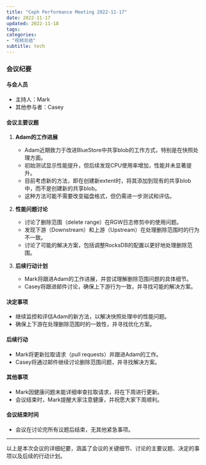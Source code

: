 ```yaml
---
title: "Ceph Performance Meeting 2022-11-17"
date: 2022-11-17
updated: 2022-11-18
tags:
categories:
- "视频总结"
subtitle: tech
---
```



### 会议纪要

#### 与会人员
- 主持人：Mark
- 其他参与者：Casey

#### 会议主要议题
1. **Adam的工作进展**
   - Adam近期致力于改进BlueStore中共享blob的工作方式，特别是在快照处理方面。
   - 初始测试显示性能提升，但后续发现CPU使用率增加，性能并未显著提升。
   - 目前考虑新的方法，即在创建新extent时，将其添加到现有的共享blob中，而不是创建新的共享blob。
   - 这种方法可能不需要改变磁盘格式，但仍需进一步测试和评估。

2. **性能问题讨论**
   - 讨论了删除范围（delete range）在RGW日志修剪中的使用问题。
   - 发现下游（Downstream）和上游（Upstream）在处理删除范围时的行为不一致。
   - 讨论了可能的解决方案，包括调整RocksDB的配置以更好地处理删除范围。

3. **后续行动计划**
   - Mark将跟进Adam的工作进展，并尝试理解删除范围问题的具体细节。
   - Casey将跟进邮件讨论，确保上下游行为一致，并寻找可能的解决方案。

#### 决定事项
- 继续监控和评估Adam的新方法，以解决快照处理中的性能问题。
- 确保上下游在处理删除范围时的一致性，并寻找优化方案。

#### 后续行动
- Mark将更新拉取请求（pull requests）并跟进Adam的工作。
- Casey将通过邮件继续讨论删除范围问题，并寻找解决方案。

#### 其他事项
- Mark因健康问题未能详细审查拉取请求，将在下周进行更新。
- 会议结束时，Mark提醒大家注意健康，并祝愿大家下周顺利。

#### 会议结束时间
- 会议在讨论完所有议题后结束，无其他紧急事项。

---

以上是本次会议的详细纪要，涵盖了会议的关键细节、讨论的主要议题、决定的事项以及后续的行动计划。